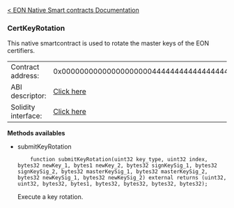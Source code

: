 [&lt; EON Native Smart contracts Documentation](/doc/nativesc/index.md) 
### CertKeyRotation

This native smartcontract is used to rotate the master keys of the EON certifiers.

|    |    | 
| --------             | -------      | 
| Contract address:    | 0x0000000000000000000044444444444444444444   | 
| ABI descriptor:       | [Click here](/doc/nativesc/contracts/CertKeyRotation.json)   |
| Solidity interface:       | [Click here](/doc/nativesc/contracts/CertKeyRotation.sol)   |

  

**Methods availables**

- submitKeyRotation

          function submitKeyRotation(uint32 key_type, uint32 index, bytes32 newKey_1, bytes1 newKey_2, bytes32 signKeySig_1, bytes32 signKeySig_2, bytes32 masterKeySig_1, bytes32 masterKeySig_2, bytes32 newKeySig_1, bytes32 newKeySig_2) external returns (uint32, uint32, bytes32, bytes1, bytes32, bytes32, bytes32, bytes32);
  
     Execute a key rotation.  





